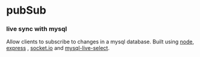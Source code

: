 # pubSub
### live sync with mysql

Allow clients to subscribe to changes in a mysql database.
Built using [node](nodejs.org), [express](expressjs.com) ,
[socket.io](socket.io) and [mysql-live-select](https://github.com/numtel/mysql-live-select).
